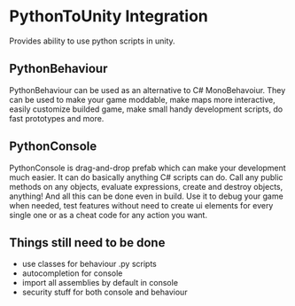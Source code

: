 # PythonToUnity Integration

Provides ability to use python scripts in unity. 

## PythonBehaviour
PythonBehaviour can be used as an alternative to C# MonoBehavoiur. They can be used to make your game moddable, make maps more interactive, easily customize builded game, make small handy development scripts, do fast prototypes and more.

## PythonConsole
PythonConsole is drag-and-drop prefab which can make your development much easier. It can do basically anything C# scripts can do. Call any public methods on any objects, evaluate expressions, create and destroy objects, anything! And all this can be done even in build.
Use it to debug your game when needed, test features without need to create ui elements for every single one or as a cheat code for any action you want.

## Things still need to be done
- use classes for behaviour .py scripts
- autocompletion for console
- import all assemblies by default in console
- security stuff for both console and behaviour

